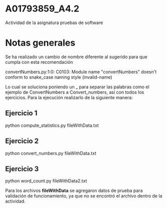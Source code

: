 # A01793859_A4.2
Actividad de la asignatura pruebas de software 

# Notas generales
Se ha realizado un cambio de nombre diferente al sugerido para que cumpla con esta recomendación

convertNumbers.py:1:0: C0103: Module name "convertNumbers" doesn't conform to snake_case naming style (invalid-name)

Lo cual se soluciona poniendo un _ para separar las palabras como el ejemplo de ConvertNumbers a Convert_numbers, así con todos los ejercicios.
Para la ejecución realizarlo de la siguiente manera:

## Ejercicio 1

python compute_statistics.py fileWithData.txt

## Ejercicio 2

python convert_numbers.py fileWithData.txt

## Ejercicio 3

python word_count.py fileWithData2.txt

Para los archivos **fileWithData** se agregaron datos de prueba para validación de funcionamiento, ya que no se encontró el archivo dentro de la actividad.

